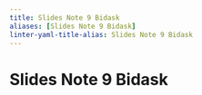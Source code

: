 ```yaml
---
title: Slides Note 9 Bidask
aliases: [Slides Note 9 Bidask]
linter-yaml-title-alias: Slides Note 9 Bidask
---
```


# Slides Note 9 Bidask
